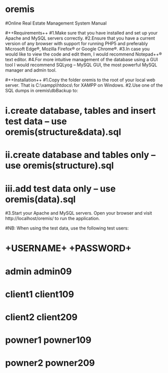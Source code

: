 # oremis
#Online Real Estate Management System Manual

#++Requirements++ 
#1.Make sure that you have installed and set up your Apache and MySQL servers correctly. 
#2.Ensure that you have a current version of any browser with support for running PHP5 and preferably Microsoft Edge®, Mozilla Firefox® or Google Chrome®.
#3.In case you would like to view the code and edit them, I would recommend Notepad++® text editor. 
#4.For more intuitive management of the database using a GUI tool I would recommend SQLyog – MySQL GUI, the most powerful MySQL manager and admin tool. 

#++Installation++
#1.Copy the folder oremis to the root of your local web server. That is C:\xampp\htdocs\ for XAMPP on Windows.
#2.Use one of the SQL dumps in oremis\dbBackup to: 
#    i.create database, tables and insert test data – use oremis(structure&data).sql 
#    ii.create database and tables only – use oremis(structure).sql
#    iii.add test data only – use oremis(data).sql
#3.Start your Apache and MySQL servers. Open your browser and visit http://localhost/oremis/ to run the application.

#NB: When using the test data, use the following test users: 
#        +USERNAME+        +PASSWORD+ 
#          admin             admin09 
#          client1           client109 
#          client2           client209 
#          powner1           powner109 
#          powner2           powner209 
